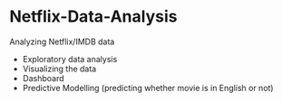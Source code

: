 # Netflix-Data-Analysis
Analyzing Netflix/IMDB data
- Exploratory data analysis
- Visualizing the data
- Dashboard
- Predictive Modelling (predicting whether movie is in English or not)
